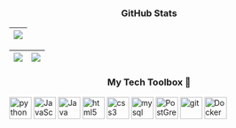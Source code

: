 <div align='center'>

### GitHub Stats

| <a  href=#> <img align="center" src="http://github-readme-streak-stats.herokuapp.com?user=VeroniqueDM&theme=transparent&layout=compact"></a>  |
|-----------------------------------------------------------------------------------------------------------------------------------------------|

| <a href=#><img align="center" src="https://github-readme-stats.vercel.app/api?username=VeroniqueDM&show_icons=true&include_all_commits=true&theme=transparent&layout=compact&rank_icon=github"></a>  | <a href=#><img align="center" src="https://github-readme-stats.vercel.app/api/top-langs/?username=VeroniqueDM&show_icons=true&layout=donut&theme=transparent"></a>  |
|------------------------------------------------------------------------------------------------------------------------------------------------------------------------------------------------------|---------------------------------------------------------------------------------------------------------------------------------------------------------------------|


### My Tech Toolbox 🧰

<p align="left">
<img src="https://cdn3.iconfinder.com/data/icons/logos-and-brands-adobe/512/267_Python-512.png" alt="python" width="40" height="40"/> 
<img src="https://upload.wikimedia.org/wikipedia/commons/thumb/6/6a/JavaScript-logo.png/600px-JavaScript-logo.png?20120221235433" alt="JavaScript" width="40" height="40"/>
<img src="https://upload.wikimedia.org/wikipedia/en/3/30/Java_programming_language_logo.svg" alt="Java" width="40" height="40"/>
<img src="https://upload.wikimedia.org/wikipedia/commons/thumb/6/61/HTML5_logo_and_wordmark.svg/512px-HTML5_logo_and_wordmark.svg.png" alt="html5" height="40"/> 
<img src="https://upload.wikimedia.org/wikipedia/commons/thumb/d/d5/CSS3_logo_and_wordmark.svg/1200px-CSS3_logo_and_wordmark.svg.png" alt="css3" height="40"/> 
<img src="https://i.pinimg.com/originals/50/f1/58/50f1582a95bdac10f1c3fa295c8b947b.png" alt="mysql" width="40" height="40"/>
<img src="https://upload.wikimedia.org/wikipedia/commons/2/29/Postgresql_elephant.svg" alt="PostGreSQL" width="40" height="40"/>
<img src="https://www.vectorlogo.zone/logos/git-scm/git-scm-icon.svg" alt="git" width="40" height="40"/> 
<img src="https://cdn3.iconfinder.com/data/icons/logos-and-brands-adobe/512/97_Docker-512.png" alt="Docker" width="40" height="40"/>
</p>

 </div>